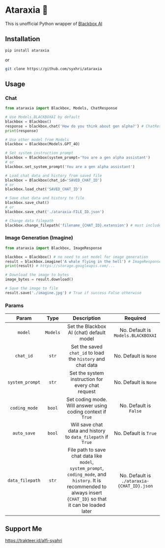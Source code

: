 # Ataraxia 🦇

This is unofficial Python wrapper of [Blackbox AI](https://www.blackbox.ai)

## Installation
```bash
pip install ataraxia
```
or
```bash
git clone https://github.com/syxhri/ataraxia
```

## Usage
### Chat
```python
from ataraxia import Blackbox, Models, ChatResponse

# Use Models.BLACKBOXAI by default
blackbox = Blackbox()
response = blackbox.chat('How do you think about gen alpha?') # ChatResponse<CHAT_ID, ROLE>
print(response)

# Use other model from Models
blackbox = Blackbox(Models.GPT_4O)

# Set system instruction prompt
blackbox = Blackbox(system_prompt='You are a gen alpha assistant')
# or
blackbox.set_system_prompt('You are a gen alpha assistant')

# Load chat data and history from saved file
blackbox = Blackbox(chat_id='SAVED_CHAT_ID')
# or
blackbox.load_chat('SAVED_CHAT_ID')

# Save chat data and history to file
blackbox.save_chat()
# or
blackbox.save_chat('./ataraxia-FILE_ID.json')

# Change data filepath
blackbox.change_filepath('filename_{CHAT_ID}.extension') # must includes the {CHAT_ID} to makes the file can be loaded using Blackbox.load_chat()
```

### Image Generation (Imagine)
```python
from ataraxia import Blackbox, ImageResponse

blackbox = Blackbox() # no need to set model for image generation
result = blackbox.imagine('A whale flying in the hell') # ImageResponse<IMAGE_ID>
print(result) # https://storage.googleapis.com/...

# Download the image to bytes
image_bytes = result.download()

# Save the image to file
result.save('./imagine.jpg') # True if success False otherwise
```

### Params
|      Param      |   Type   |                                                                               Description                                                                              |                      Required                    |
|:---------------:|:--------:|:----------------------------------------------------------------------------------------------------------------------------------------------------------------------:|:------------------------------------------------:|
|     `model`     | `Models` | Set the Blackbox AI (chat) default model                                                                                                                               |        No. Default is `Models.BLACKBOXAI`        |
|    `chat_id`    |   `str`  | Set the saved `chat_id` to load the `history` and chat data                                                                                                            |            No. Default is `None`                 |
| `system_prompt` |   `str`  | Set the system instruction for every chat request                                                                                                                      |            No. Default is `None`                 |
|  `coding_mode`  |  `bool`  | Set coding mode. Will answer using coding context if `True`                                                                                                            |            No. Default is `False`                |
|   `auto_save`   |  `bool`  | Will save chat data and history to `data_filepath` if `True`                                                                                                           |            No. Default is `True`                 |
| `data_filepath` |   `str`  | File path to save chat data like `model`, `system_prompt`, `coding_mode`, and `history`. It is recommended to always insert `{CHAT_ID}` so that it can be loaded later |    No. Default is `./ataraxia-{CHAT_ID}.json`    |

## Support Me
https://trakteer.id/alfi-syahri
